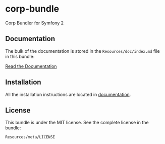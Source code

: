 corp-bundle
===========

Corp Bundler for Symfony 2


Documentation
-------------

The bulk of the documentation is stored in the `Resources/doc/index.md`
file in this bundle:

[Read the Documentation](https://github.com/gikoluo/corp-bundle/blob/master/Resources/doc/index.md)

Installation
------------

All the installation instructions are located in [documentation](https://github.com/gikoluo/corp-bundle/blob/master/Resources/doc/index.md).

License
-------

This bundle is under the MIT license. See the complete license in the bundle:

    Resources/meta/LICENSE